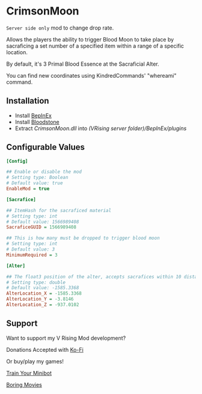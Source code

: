 # CrimsonMoon
`Server side only` mod to change drop rate.

Allows the players the ability to trigger Blood Moon to take place by sacraficing a set number of a specified item within a range of a specific location.

By default, it's 3 Primal Blood Essence at the Sacraficial Alter.

You can find new coordinates using KindredCommands' "whereami" command.

## Installation
* Install [BepInEx](https://v-rising.thunderstore.io/package/BepInEx/BepInExPack_V_Rising/)
* Install [Bloodstone](https://github.com/decaprime/Bloodstone/releases/tag/v0.2.1)
* Extract _CrimsonMoon.dll_ into _(VRising server folder)/BepInEx/plugins_

## Configurable Values
```ini
[Config]

## Enable or disable the mod
# Setting type: Boolean
# Default value: true
EnableMod = true

[Sacrafice]

## ItemHash for the sacraficed material
# Setting type: int
# Default value: 1566989408
SacraficeGUID = 1566989408

## This is how many must be dropped to trigger blood moon
# Setting type: int
# Default value: 3
MinimumRequired = 3

[Alter]

## The float3 position of the alter, accepts sacrafices within 10 distance 
# Setting type: double
# Default value: -1585.3368
AlterLocation_X = -1585.3368
AlterLocation_Y = -3.8146
AlterLocation_Z = -937.0102
```
## Support

Want to support my V Rising Mod development? 

Donations Accepted with [Ko-Fi](https://ko-fi.com/skytech6)

Or buy/play my games! 

[Train Your Minibot](https://store.steampowered.com/app/713740/Train_Your_Minibot/) 

[Boring Movies](https://store.steampowered.com/app/1792500/Boring_Movies/)